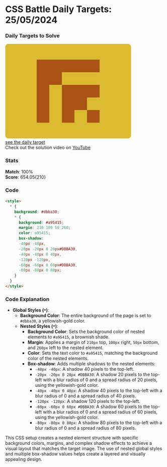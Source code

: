 # CSS Battle Daily Targets: 25/05/2024

### Daily Targets to Solve

![picture of daily target](./images/25.png)  
[see the daily target](https://cssbattle.dev/play/CRQPPk1jULDcHBAoPYQc)  
Check out the solution video on [YouTube](https://www.youtube.com/watch?v=V3TeDUOTfRA)

### Stats

**Match**: 100%  
**Score**: 654.05{210}

### Code

```html
<style>
  * {
    background: #dbba30;
    * {
      background: #a95415;
      margin: 210 100 50 260;
      color: a95415;
      box-shadow: 
      -40px -40px, 
      -20px -20px 0 20px#DBBA30, 
      -40px -40px 0 40px, 
      -120px -120px,
      -60px -60px 0 60px#DBBA30, 
      -80px -80px 0 80px;
    }
  }
</style>
```

### Code Explanation

- **Global Styles (`*`)**:
  - **Background Color**: The entire background of the page is set to `#dbba30`, a yellowish-gold color.
  - **Nested Styles (`*`)**:
    - **Background Color**: Sets the background color of nested elements to `#a95415`, a brownish shade.
    - **Margin**: Applies a margin of `210px` top, `100px` right, `50px` bottom, and `260px` left to the nested element.
    - **Color**: Sets the text color to `#a95415`, matching the background color of the nested elements.
    - **Box-shadow**: Adds multiple shadows to the nested elements:
      - `-40px -40px`: A shadow 40 pixels to the top-left.
      - `-20px -20px 0 20px #DBBA30`: A shadow 20 pixels to the top-left with a blur radius of 0 and a spread radius of 20 pixels, using the yellowish-gold color.
      - `-40px -40px 0 40px`: A shadow 40 pixels to the top-left with a blur radius of 0 and a spread radius of 40 pixels.
      - `-120px -120px`: A shadow 120 pixels to the top-left.
      - `-60px -60px 0 60px #DBBA30`: A shadow 60 pixels to the top-left with a blur radius of 0 and a spread radius of 60 pixels, using the yellowish-gold color.
      - `-80px -80px 0 80px`: A shadow 80 pixels to the top-left with a blur radius of 0 and a spread radius of 80 pixels.

This CSS setup creates a nested element structure with specific background colors, margins, and complex shadow effects to achieve a visual layout that matches the target image. The use of nested global styles and multiple box-shadow values helps create a layered and visually appealing design.